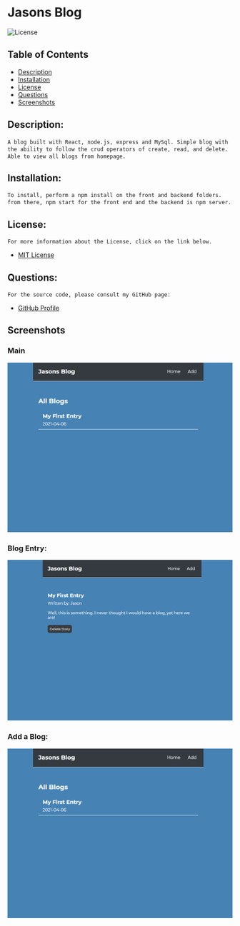 # Jasons Blog

![License](https://img.shields.io/badge/License-MIT-blue.svg 'License Badge')

## Table of Contents

- [Description](#description)
- [Installation](#installation)
- [License](#license)
- [Questions](#questions)
- [Screenshots](#screenshots)

## Description:

    A blog built with React, node.js, express and MySql. Simple blog with the ability to follow the crud operators of create, read, and delete. Able to view all blogs from homepage.

## Installation:

    To install, perform a npm install on the front and backend folders. from there, npm start for the front end and the backend is npm server.

## License:

    For more information about the License, click on the link below.

- [MIT License](https://opensource.org/licenses/MIT)

## Questions:

    For the source code, please consult my GitHub page:

- [GitHub Profile](https://github.com/jlw429)


## Screenshots

### Main

![Main Page](public/home_screenshot.png 'Index')

### Blog Entry:

![Blog Entry](public/view_blog_screenshot.png 'Blog Index')

### Add a Blog:

![Add Blog](public/add_screenshot.png 'add blog')